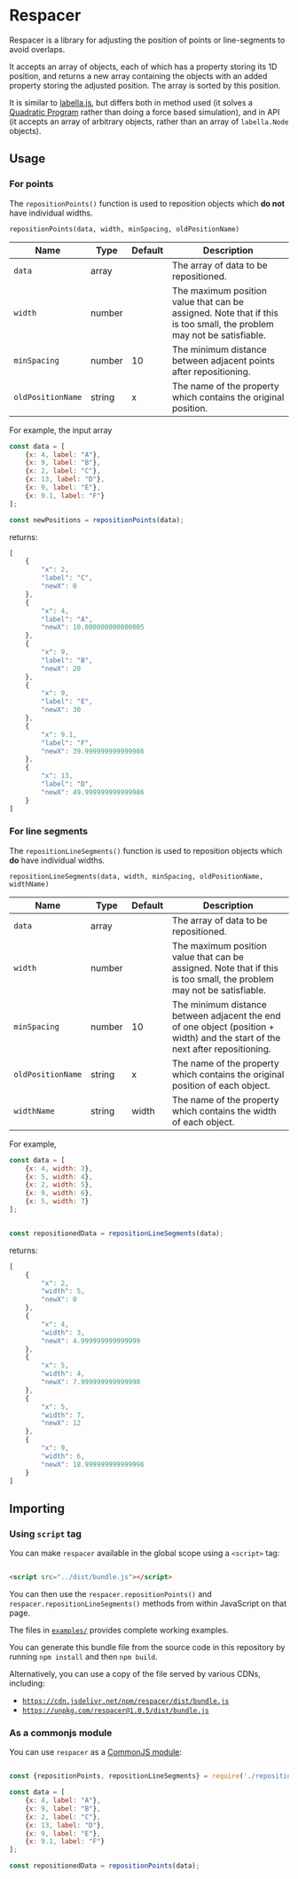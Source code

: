 # Respacer

Respacer is a library for adjusting the position of points or line-segments to avoid overlaps.

It accepts an array of objects, each of which has a property storing its 1D position, and returns a new array containing
the objects with an added property storing the adjusted position.
The array is sorted by this position.

It is similar to [labella.js](https://github.com/twitter/labella.js), but differs both in method used (it solves
a [Quadratic Program](https://en.wikipedia.org/wiki/Quadratic_programming) rather than doing a force based simulation),
and in API (it accepts an array of arbitrary objects, rather than an array of `labella.Node` objects).


## Usage

### For points

The `repositionPoints()` function is used to reposition objects which **do not** have individual widths.

`repositionPoints(data, width, minSpacing, oldPositionName)`

| Name              | Type   | Default | Description                                                                                                          |
| ----------------- | ------ | ------- | -------------------------------------------------------------------------------------------------------------------- |
| `data`            | array  |         | The array of data to be repositioned.                                                                                |
| `width`           | number |         | The maximum position value that can be assigned. Note that if this is too small, the problem may not be satisfiable. |
| `minSpacing`      | number | 10      | The minimum distance between adjacent points after repositioning.                                                    |
| `oldPositionName` | string | x       | The name of the property which contains the original position.                                                       |                                    
For example, the input array

```javascript
const data = [
    {x: 4, label: "A"},
    {x: 9, label: "B"},
    {x: 2, label: "C"},
    {x: 13, label: "D"},
    {x: 9, label: "E"},
    {x: 9.1, label: "F"}
];

const newPositions = repositionPoints(data);
```

returns:

```javascript
[
    {
        "x": 2,
        "label": "C",
        "newX": 0
    },
    {
        "x": 4,
        "label": "A",
        "newX": 10.000000000000005
    },
    {
        "x": 9,
        "label": "B",
        "newX": 20
    },
    {
        "x": 9,
        "label": "E",
        "newX": 30
    },
    {
        "x": 9.1,
        "label": "F",
        "newX": 39.999999999999986
    },
    {
        "x": 13,
        "label": "D",
        "newX": 49.999999999999986
    }
]
```

### For line segments

The `repositionLineSegments()` function is used to reposition objects which **do** have individual widths.

`repositionLineSegments(data, width, minSpacing, oldPositionName, widthName)`

| Name              | Type   | Default | Description                                                                                                                   |
| ----------------- | ------ | ------- | ----------------------------------------------------------------------------------------------------------------------------- |
| `data`            | array  |         | The array of data to be repositioned.                                                                                         |
| `width`           | number |         | The maximum position value that can be assigned. Note that if this is too small, the problem may not be satisfiable.          |
| `minSpacing`      | number | 10      | The minimum distance between adjacent the end of one object (position + width) and the start of the next after repositioning. |
| `oldPositionName` | string | x       | The name of the property which contains the original position of each object.                                                 |
| `widthName`       | string | width   | The name of the property which contains the width of each object.                                                             |

For example,

```javascript
const data = [
    {x: 4, width: 3},
    {x: 5, width: 4},
    {x: 2, width: 5},
    {x: 9, width: 6},
    {x: 5, width: 7}
];


const repositionedData = repositionLineSegments(data);
```

returns:

```javascript
[
    {
        "x": 2,
        "width": 5,
        "newX": 0
    },
    {
        "x": 4,
        "width": 3,
        "newX": 4.999999999999999
    },
    {
        "x": 5,
        "width": 4,
        "newX": 7.999999999999998
    },
    {
        "x": 5,
        "width": 7,
        "newX": 12
    },
    {
        "x": 9,
        "width": 6,
        "newX": 18.999999999999996
    }
]
```



## Importing

### Using `script` tag

You can make `respacer` available in the global scope using a `<script>` tag:

```html

<script src="../dist/bundle.js"></script>
```

You can then use the `respacer.repositionPoints()` and `respacer.repositionLineSegments()` methods from within
JavaScript on that page.

The files in [`examples/`](./examples) provides complete working examples.

You can generate this bundle file from the source code in this repository by running `npm install` and then `npm build`.

Alternatively, you can use a copy of the file served by various CDNs, including:

* [`https://cdn.jsdelivr.net/npm/respacer/dist/bundle.js`](https://cdn.jsdelivr.net/npm/respacer/build/bundle.js)
* [`https://unpkg.com/respacer@1.0.5/dist/bundle.js`](https://unpkg.com/respacer@1.0.5/build/bundle.js)


### As a commonjs module

You can use `respacer` as a [CommonJS module](https://en.wikipedia.org/wiki/CommonJS):

```javascript

const {repositionPoints, repositionLineSegments} = require('./reposition');

const data = [
    {x: 4, label: "A"},
    {x: 9, label: "B"},
    {x: 2, label: "C"},
    {x: 13, label: "D"},
    {x: 9, label: "E"},
    {x: 9.1, label: "F"}
];

const repositionedData = repositionPoints(data);
```

